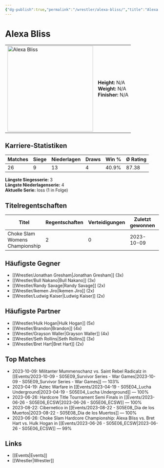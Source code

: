 ```yaml
---
{"dg-publish":true,"permalink":"/wrestler/alexa-bliss/","title":"Alexa Bliss","tags":["wrestler"],"noteIcon":""}
---
```



# Alexa Bliss

<table>
        <tr>
        <td><img src="https://github.com/CptSpaulding1980/choke-slam-wrestling/releases/download/images/Alexa_Bliss.png" width="280" alt="Alexa Bliss"></td>
        <td>
        <b>Height:</b> N/A<br>
        <b>Weight:</b> N/A<br>
        <b>Finisher:</b> N/A<br>
        </td>
        </tr>
        </table>
        
## Karriere-Statistiken

| Matches | Siege | Niederlagen | Draws | Win % | Ø Rating |
|---------|-------|-------------|-------|-------|-----------|
| 26 | 9 | 13 | 4 | 40.9% | 87.38 |

**Längste Siegesserie:** 3<br>**Längste Niederlagenserie:** 4<br>**Aktuelle Serie:** loss (1 in Folge)

## Titelregentschaften
| Titel | Regentschaften | Verteidigungen | Zuletzt gewonnen | Aktuell |
|-------|---------------|----------------|------------------|---------|
| Choke Slam Womens Championship | 2 | 0 | 2023-10-09 |  |


## Häufigste Gegner
- [[Wrestler/Jonathan Gresham\|Jonathan Gresham]] (3x)
- [[Wrestler/Bull Nakano\|Bull Nakano]] (3x)
- [[Wrestler/Randy Savage\|Randy Savage]] (2x)
- [[Wrestler/Ikemen Jiro\|Ikemen Jiro]] (2x)
- [[Wrestler/Ludwig Kaiser\|Ludwig Kaiser]] (2x)

## Häufigste Partner
- [[Wrestler/Hulk Hogan\|Hulk Hogan]] (5x)
- [[Wrestler/Brandon\|Brandon]] (4x)
- [[Wrestler/Grayson Waller\|Grayson Waller]] (4x)
- [[Wrestler/Seth Rollins\|Seth Rollins]] (3x)
- [[Wrestler/Bret Hart\|Bret Hart]] (2x)

## Top Matches
- 2023-10-09: Militanter Mummenschanz vs. Saint Rebel Radicalz in [[Events/2023-10-09 - S05E09_Survivor Series - War Games\|2023-10-09 - S05E09_Survivor Series - War Games]] — 103%
- 2023-04-19: Aztec Warfare in [[Events/2023-04-19 - S05E04_Lucha Underground\|2023-04-19 - S05E04_Lucha Underground]] — 100%
- 2023-06-26: Hardcore Title Tournament Semi Finals in [[Events/2023-06-26 - S05E06_ECSW\|2023-06-26 - S05E06_ECSW]] — 100%
- 2023-08-22: Cibernetico in [[Events/2023-08-22 - S05E08_Dia de los Muertos\|2023-08-22 - S05E08_Dia de los Muertos]] — 100%
- 2023-06-26: Choke Slam Hardcore Championship: Alexa Bliss vs. Bret Hart vs. Hulk Hogan in [[Events/2023-06-26 - S05E06_ECSW\|2023-06-26 - S05E06_ECSW]] — 99%

## Links
- [[Events\|Events]]
- [[Wrestler\|Wrestler]]
